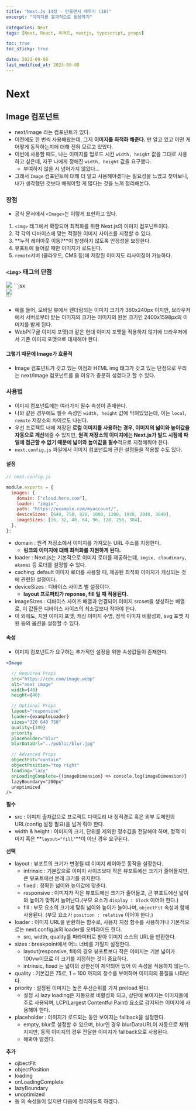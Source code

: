 ```yaml
---
title: "Next.Js 14장 - 만들면서 배우기 (10)"
excerpt: "이미지를 효과적으로 활용하기"

categories: Next
tags: [Next, React, 리액트, nextjs, typescript, props]

toc: true
toc_sticky: true

date: 2023-09-08
last_modified_at: 2023-09-08
---
```


# Next

## Image 컴포넌트

- next/image 라는 컴포넌트가 있다.
- 이전에도 한 번씩 사용해왔는데, 그저 **이미지를 최적화 해준다.** 만 알고 있고 어떤 게 어떻게 동작하는지에 대해 전혀 모르고 있었다.
- 이번에 사용할 때도, 나는 이미지를 업로드 시킨 `width, height` 값을 그대로 사용하고 싶은데, 자꾸 나에게 정해진 `width, height` 값을 요구했다.
  - 부여하지 않을 시 넘어가지 않았다...
- 그래서 `Image` 컴포넌트에 대해 더 알고 사용해야겠다는 필요성을 느꼈고 찾아보니, 내가 생각했던 것보다 배워야할 게 많다는 것을 느껴 정리해본다.

### 장점

- 공식 문서에서 `<Image>`는 이렇게 표현하고 있다.

1. `<img>` 태그에서 확장되어 최적화를 위한 Next.js의 이미지 컴포넌트이다.
2. 각 각의 디바이스에 맞는 적절한 이미지 사이즈를 지정할 수 있다.
3. **누적 레이아웃 이동?**이 발생하지 않도록 안정성을 보장한다.
4. 뷰포트에 들어갈 때만 이미지가 로드된다.
5. `remote`서버 (클라우드, CMS 등)에 저장된 이미지도 리사이징이 가능하다.

### `<img>` 태그의 단점

<img src="https://miro.medium.com/v2/resize:fit:720/0*8BnXSsqOUWfdJ26k"/>
```jsx
<div className="pt-2">
   <img src="/assets/images/unsplash-1.jpeg" style={{width: "100%", height: "auto"}}/>
</div>
```

- 예를 들어, 모바일 뷰에서 렌더링되는 이미지 크기가 360x240px 이지만, 브라우저에서 서버로부터 받는 이미지의 크기는 이미지의 원본 크기인 2400x1598px의 이미지를 받게 된다.
- WebP(구글 이미지 포맷)과 같은 현대 이미지 포맷을 적용하지 않기에 브라우저에서 기존 이미지 포맷으로 대체해야 한다.

#### 그렇기 때문에 Image가 효율적

- Image 컴포넌트가 갖고 있는 이점과 HTML img 태그가 갖고 있는 단점으로 우리는 next/Image 컴포넌트를 쓸 이유가 충분히 생겼다고 할 수 있다.

### 사용법

- 이미지 컴포넌트에는 여러가지 필수 속성이 존재한다.
- 나와 같은 경우에도 필수 속성인 `width, height` 값에 막혀있었는데, 이는 `local`, `remote` 저장소의 차이로도 나뉜다.
- 우선 프로젝트 내에 저장된 **로컬 이미지를 사용하는 경우, 이미지의 넓이와 높이값을 자동으로 계산**해줄 수 있지만, **원격 저장소의 이미지에는 Next.js가 빌드 시점에 파일에 접근할 수 없기 때문에 넓이와 높이값을 필수**적으로 지정해줘야 한다.
- `next.config.js` 파일에서 이미지 컴포넌트에 관한 설정들을 적용할 수도 있다.

#### 설정

```js
// next.config.js

module.exports = {
  images: {
    domain: ["cloud.here.com"],
    loader: "imgix",
    path: "https://example.com/myaccount/",
    deviceSizes: [640, 750, 828, 1080, 1200, 1920, 2048, 3840],
    imageSizes: [16, 32, 48, 64, 96, 128, 256, 384],
  },
};
```

- domain : 원격 저장소에서 이미지를 가져오는 URL 주소를 지정한다.
  - **링크의 이미지에 대해 최적화를 지원하게 된다.**
- loader : Next.js는 기본적으로 이미지 로더를 제공하는데, `imgix, cloudinary, akamai` 등 로더를 설정할 수 있다.
- caching: default 이미지 로더를 사용할 때, 제공된 최적화 이미지가 캐싱되는 것에 관련된 설정이다.
- deviceSizes : 디바이스 사이즈 별 설정이다.
  - **layout 프로퍼티가 reponse, fill 일 때 적용된다.**
- imageSizes : 디바이스 사이즈 배열과 연결되어 이미지 srcset을 생성하는 배열로, 이 값들은 디바이스 사이즈의 최소값보다 작아야 한다.
- 이 외에도, 지원 이미지 포맷, 캐싱 이미지 수명, 정적 이미지 비활성화, svg 포맷 지원 등의 옵션을 설정할 수 있다.

#### 속성

- 이미지 컴포넌트가 요구하는 추가적인 설정을 위한 속성값들이 존재한다.

```jsx
<Image

  // Required Props
  src="https://cdn.com/image.webp"
  alt="next image"
  width={40}
  height={40}

  // Optional Props
  layout="responsive"
  loader={exampleLoader}
  sizes="320 640 750"
  quality={100}
  priority
  placeholder="blur"
  blurDataUrl="../public/blur.jpg"

  // Advanced Props
  objectFit="contain"
  objectPosition="top right"
  loading="lazy"
  onLoadingComplete={(imageDimension} => console.log(imageDimension)}
  lazyBoundary="200px"
  unoptimized
/>
```

**필수**

- src : 이미지 출처값으로 프로젝트 디렉토리 내 정적경로 혹은 외부 도메인의 URL(config 설정 필요)을 넘겨 줘야 한다.
- width & height : 이미지의 크기, 단위를 제외한 정수값을 전달해야 하며, 정적 이미지 혹은 **`layout="fill"`**이 아닌 경우 요구된다.

**선택**

- layout : 뷰포트의 크기가 변경될 떄 이미지 레이아웃 동작을 설정한다.
  - intrinsic : 기본값으로 이미지 사이즈보다 작은 뷰포트에선 크기가 줄어들지만, 큰 뷰포트에선 본래 크기를 유지한다.
  - fixed : 정확한 넓이와 높이값에 맞춘다.
  - responsive : 이미지가 작은 뷰포트에선 크기가 줄어들고, 큰 뷰포트에선 넓이와 높이가 맞춰서 늘어난다.(부모 요소가 `display : block` 이어야 한다.)
  - fill : 부모 요소의 크기에 맞춰 넓이와 높이가 늘어나며, `objectFit` 속성과 함께 사용된다. (부모 요소가 `position : relative` 이어야 한다.)
- loader : 이미지 URL을 반환하는 함수로, 사용자 지정 함수를 사용하거나 기본적으로는 next.config.js의 loader를 오버라이드 한다.
  - src, width, quality를 파라미터로 받아 이미지 소스의 URL을 반환한다.
- sizes : breakpoint에서 어느 너비를 가질지 설정한다.
  - layout(responsive, fill)의 경우 뷰포트보다 작은 이미지는 기본 넓이가 100vw이므로 이 크기를 지정하는 것이 중요하다.
  - intrinsic, fixed 는 넓이의 상한선이 제약되어 있어 이 속성을 적용하지 않는다.
- quality : 기본값은 75로, 1 ~ 100 까지의 정수를 부여하며 이미지의 품질을 나타낸다.
- priority : 설정된 이미지는 높은 우선순위를 가져 preload 된다.
  - 설정 시 lazy loading은 자동으로 비활성화 되고, 상단에 보여지는 이미지들에 주로 사용되며, LCP(Largest Contentful Paint) 요소로 감지되는 이미지에 사용해야 한다.
- placeholder : 이미지가 로드되는 동안 보여지는 fallback을 설정한다.
  - empty, blur로 설정할 수 있으며, blur인 경우 blurDataURL이 자동으로 채워지지만, 동적 이미지의 경우 전달한 이미지가 fallback으로 사용된다.
  - 해봐야 알겠다.

**추가**

- ojbectFit
- objectPosition
- loading
- onLoadingComplete
- lazyBoundary
- unoptimized
- 등 의 속성들이 있지만 다음에 정리하도록 하겠다.
